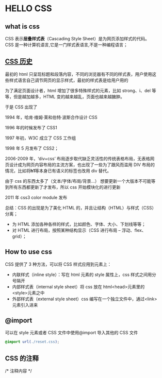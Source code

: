 # HELLO CSS

## what is css

CSS 表示**层叠样式表**（Cascading Style Sheet）是为网页添加样式的代码。
CSS 是一种计算机语言,它是一门样式表语言,不是一种编程语言；

## [CSS 历史](https://zh.wikipedia.org/wiki/%E5%B1%82%E5%8F%A0%E6%A0%B7%E5%BC%8F%E8%A1%A8#%E5%8E%86%E5%8F%B2)

最初的 html 只呈现标题和段落内容，不同的浏览器有不同的样式表，用户使用这些样式语言自己调节网页的显示样式，最初的样式表是给用户用的

为了满足页面设计者，html 增加了很多特殊样式的元素，比如 strong、i、del 等等，但是越加越多，HTML 变的越来越乱，页面也越来越臃肿。

于是 CSS 出现了

1994 年，哈肯·维姆·莱和伯特·波斯合作设计 CSS

1996 年的时候发布了 CSS1

1997 年初，W3C 成立了 CSS 工作组

1998 年 5 月发布了 CSS2；

2006-2009 年，‘div+css’ 布局逐步取代缺乏灵活性的传统表格布局，无表格网页设计成为网页内容布局的主流方案，也出现了一些为了跟风而滥用 DIV 布局的情况，比如将**h1**等本身已有语义的标签也改用 div 替代。

由于 css 的东西太多了（文本/字体/布局/背景...） 想要更新一个大版本不可能等到所有东西都更新了才发布，所以 css 开始模块化的进行更新

2011 年 css3 color module 发布

总结：CSS 的出现是为了美化 HTML 的，并且让结构（HTML）与样式（CSS）分离；

- 为 HTML 添加各种各样的样式，比如颜色、字体、大小、下划线等等；
- 对 HTML 进行布局，按照某种结构显示（CSS 进行布局 – 浮动、flex、grid）；

## How to use css

CSS 提供了 3 种方法，可以将 CSS 样式应用到元素上：

- 内联样式（inline style）：写在 html 元素的 style 属性上，css 样式之间用分号隔开
- 内部样式表（internal style sheet）将 css 放在 html\<head>元素里的\<style>元素之中
- 外部样式表（external style sheet）css 编写在一个独立文件中，通过\<link>元素引入进来

## @import

可以在 style 元素或者 CSS 文件中使用@import 导入其他的 CSS 文件

```css
@import url(./reset.css);
```

## CSS 的注释

/\* 注释内容 \*/
